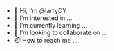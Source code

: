 - 👋 Hi, I’m @larryCY
- 👀 I’m interested in ...
- 🌱 I’m currently learning ...
- 💞️ I’m looking to collaborate on ...
- 📫 How to reach me ...

<!---
larryCY/larryCY is a ✨ special ✨ repository because its `README.md` (this file) appears on your GitHub profile.
You can click the Preview link to take a look at your changes.
--->

